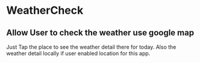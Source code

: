 # WeatherCheck

## Allow User to check the weather use google map
Just Tap the place to see the weather detail there for today. Also the weather detail locally if user enabled location for this app.


